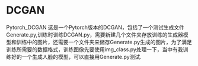 # DCGAN
Pytorch_DCGAN
这是一个Pytorch版本的DCGAN，包括了一个测试生成文件Generate.py,训练时训练DCGAN.py，需要新建几个文件夹存放训练的生成器模型和训练中的图片，还需要一个文件夹来储存Generate.py生成的图片，为了满足训练所需要的数据格式，训练图像先要使用img_class.py处理一下，当中有我训练好的一个生成人脸的模型，可以直接用Generate.py测试.
